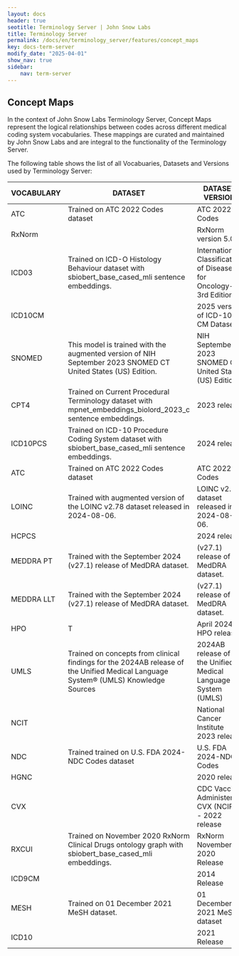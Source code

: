 ```yaml
---
layout: docs
header: true
seotitle: Terminology Server | John Snow Labs
title: Terminology Server 
permalink: /docs/en/terminology_server/features/concept_maps
key: docs-term-server
modify_date: "2025-04-01"
show_nav: true
sidebar:
    nav: term-server
---
```


## Concept Maps

In the context of John Snow Labs Terminology Server, Concept Maps represent the logical relationships between codes across different medical coding system vocabularies. These mappings are curated and maintained by John Snow Labs and are integral to the functionality of the Terminology Server.

The following table shows the list of all Vocabuaries, Datasets and Versions used by Terminology Server: 

| VOCABULARY | DATASET | DATASET VERSION |
|----------|----------|----------|
| ATC    | Trained on ATC 2022 Codes dataset     | ATC 2022 Codes     |
| RxNorm    |      | RxNorm version 5.0     |
| ICD03    | Trained on ICD-O Histology Behaviour dataset with sbiobert_base_cased_mli sentence embeddings.     | International Classification of Diseases for Oncology-3rd Edition     |
| ICD10CM    |      | 2025 version of ICD-10-CM Dataset     |
| SNOMED    |    This model is trained with the augmented version of NIH September 2023 SNOMED CT United States (US) Edition.  | NIH September 2023 SNOMED CT United States (US) Edition     |
| CPT4    | Trained on Current Procedural Terminology dataset with mpnet_embeddings_biolord_2023_c sentence embeddings.     | 2023 release     |
| ICD10PCS    | Trained on ICD-10 Procedure Coding System dataset with sbiobert_base_cased_mli sentence embeddings.     | 2024 release     |
| ATC    | Trained on ATC 2022 Codes dataset     | ATC 2022 Codes     |
| LOINC    | Trained with augmented version of the LOINC v2.78 dataset released in 2024-08-06.     |  LOINC v2.78 dataset released in 2024-08-06.     |
| HCPCS    |      | 2024 release     |
| MEDDRA PT    | Trained with the September 2024 (v27.1) release of MedDRA dataset.     | (v27.1) release of MedDRA dataset.     |
| MEDDRA LLT    | Trained with the September 2024 (v27.1) release of MedDRA dataset.     | (v27.1) release of MedDRA dataset.     |
| HPO    | T      | April 2024 HPO release     |
| UMLS    | Trained on concepts from clinical findings for the 2024AB release of the Unified Medical Language System® (UMLS) Knowledge Sources     | 2024AB release of the Unified Medical Language System (UMLS)     |
| NCIT    |      | National Cancer Institute 2023 release     |
| NDC    | Trained trained on U.S. FDA 2024-NDC Codes dataset     | U.S. FDA 2024-NDC Codes     |
| HGNC    |      | 2020 release     |
| CVX    |      | CDC Vaccine Administered CVX (NCIRD) - 2022 release     |
| RXCUI    | Trained on November 2020 RxNorm Clinical Drugs ontology graph with sbiobert_base_cased_mli embeddings.     | RxNorm November 2020 Release     |
| ICD9CM    |      | 2014 Release     |
| MESH    | Trained on 01 December 2021 MeSH dataset.     | 01 December 2021 MeSH dataset     |
| ICD10    |      | 2021 Release     |




